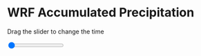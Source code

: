 <h1>WRF Accumulated Precipitation</h1>
<p>Drag the slider to change the time</p>

<div class="slidecontainer">
<input oninput='setImage(this)' class="slider" type="range" min="0" max="37" value="0" step="1" />
<img id='img'/>
</div>

<script>
var img = document.getElementById('img');
var img_array = ['/assets/images/wrf/r_wrfout_d01_2020-06-23_12:00:00.png',
'/assets/images/wrf/r_wrfout_d01_2020-06-23_13:00:00.png',
'/assets/images/wrf/r_wrfout_d01_2020-06-23_14:00:00.png',
'/assets/images/wrf/r_wrfout_d01_2020-06-23_15:00:00.png',
'/assets/images/wrf/r_wrfout_d01_2020-06-23_16:00:00.png',
'/assets/images/wrf/r_wrfout_d01_2020-06-23_17:00:00.png',
'/assets/images/wrf/r_wrfout_d01_2020-06-23_18:00:00.png',
'/assets/images/wrf/r_wrfout_d01_2020-06-23_19:00:00.png',
'/assets/images/wrf/r_wrfout_d01_2020-06-23_20:00:00.png',
'/assets/images/wrf/r_wrfout_d01_2020-06-23_21:00:00.png',
'/assets/images/wrf/r_wrfout_d01_2020-06-23_22:00:00.png',
'/assets/images/wrf/r_wrfout_d01_2020-06-23_23:00:00.png',
'/assets/images/wrf/r_wrfout_d01_2020-06-24_00:00:00.png',
'/assets/images/wrf/r_wrfout_d01_2020-06-24_01:00:00.png',
'/assets/images/wrf/r_wrfout_d01_2020-06-24_02:00:00.png',
'/assets/images/wrf/r_wrfout_d01_2020-06-24_03:00:00.png',
'/assets/images/wrf/r_wrfout_d01_2020-06-24_04:00:00.png',
'/assets/images/wrf/r_wrfout_d01_2020-06-24_05:00:00.png',
'/assets/images/wrf/r_wrfout_d01_2020-06-24_06:00:00.png',
'/assets/images/wrf/r_wrfout_d01_2020-06-24_07:00:00.png',
'/assets/images/wrf/r_wrfout_d01_2020-06-24_08:00:00.png',
'/assets/images/wrf/r_wrfout_d01_2020-06-24_09:00:00.png',
'/assets/images/wrf/r_wrfout_d01_2020-06-24_10:00:00.png',
'/assets/images/wrf/r_wrfout_d01_2020-06-24_11:00:00.png',
'/assets/images/wrf/r_wrfout_d01_2020-06-24_12:00:00.png',
'/assets/images/wrf/r_wrfout_d01_2020-06-24_13:00:00.png',
'/assets/images/wrf/r_wrfout_d01_2020-06-24_14:00:00.png',
'/assets/images/wrf/r_wrfout_d01_2020-06-24_15:00:00.png',
'/assets/images/wrf/r_wrfout_d01_2020-06-24_16:00:00.png',
'/assets/images/wrf/r_wrfout_d01_2020-06-24_17:00:00.png',
'/assets/images/wrf/r_wrfout_d01_2020-06-24_18:00:00.png',
'/assets/images/wrf/r_wrfout_d01_2020-06-24_19:00:00.png',
'/assets/images/wrf/r_wrfout_d01_2020-06-24_20:00:00.png',
'/assets/images/wrf/r_wrfout_d01_2020-06-24_21:00:00.png',
'/assets/images/wrf/r_wrfout_d01_2020-06-24_22:00:00.png',
'/assets/images/wrf/r_wrfout_d01_2020-06-24_23:00:00.png',
'/assets/images/wrf/r_wrfout_d01_2020-06-25_00:00:00.png',];
function setImage(obj)
{
        var value = obj.value;
        img.src = img_array[value];

}
</script>
